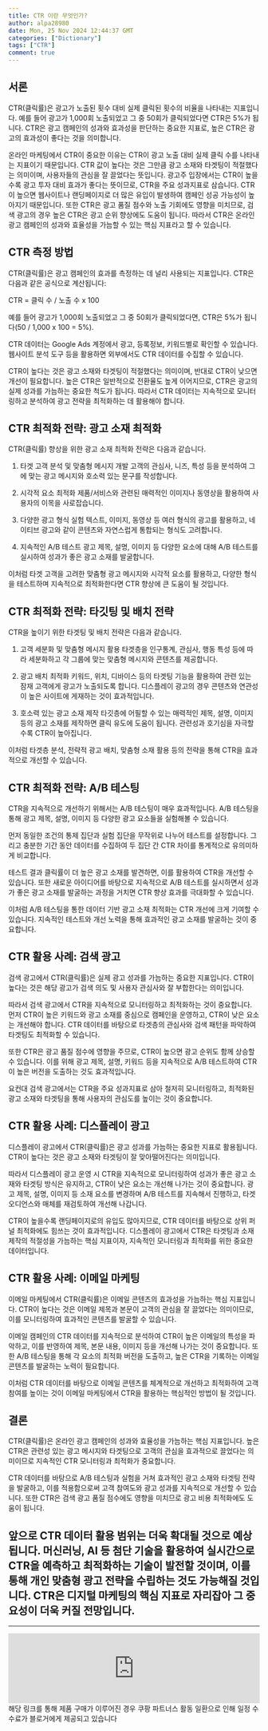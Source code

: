 ```yaml
---
title: CTR 이란 무엇인가?
author: alpa28980
date: Mon, 25 Nov 2024 12:44:37 GMT
categories: ["Dictionary"]
tags: ["CTR"]
comment: true
---
```

서론
--

CTR(클릭률)은 광고가 노출된 횟수 대비 실제 클릭된 횟수의 비율을 나타내는 지표입니다. 예를 들어 광고가 1,000회 노출되었고 그 중 50회가 클릭되었다면 CTR은 5%가 됩니다. CTR은 광고 캠페인의 성과와 효과성을 판단하는 중요한 지표로, 높은 CTR은 광고의 효과성이 좋다는 것을 의미합니다.

온라인 마케팅에서 CTR이 중요한 이유는 CTR이 광고 노출 대비 실제 클릭 수를 나타내는 지표이기 때문입니다. CTR 값이 높다는 것은 그만큼 광고 소재와 타겟팅이 적절했다는 의미이며, 사용자들의 관심을 잘 끌었다는 뜻입니다. 광고주 입장에서는 CTR이 높을수록 광고 투자 대비 효과가 좋다는 뜻이므로, CTR을 주요 성과지표로 삼습니다. CTR이 높으면 웹사이트나 랜딩페이지로 더 많은 유입이 발생하여 캠페인 성공 가능성이 높아지기 때문입니다. 또한 CTR은 광고 품질 점수와 노출 기회에도 영향을 미치므로, 검색 광고의 경우 높은 CTR은 광고 순위 향상에도 도움이 됩니다. 따라서 CTR은 온라인 광고 캠페인의 성과와 효율성을 가늠할 수 있는 핵심 지표라고 할 수 있습니다.

CTR 측정 방법
---------

CTR(클릭률)은 광고 캠페인의 효과를 측정하는 데 널리 사용되는 지표입니다. CTR은 다음과 같은 공식으로 계산됩니다:

CTR = 클릭 수 / 노출 수 x 100

예를 들어 광고가 1,000회 노출되었고 그 중 50회가 클릭되었다면, CTR은 5%가 됩니다(50 / 1,000 x 100 = 5%).

CTR 데이터는 Google Ads 계정에서 광고, 등록정보, 키워드별로 확인할 수 있습니다. 웹사이트 분석 도구 등을 활용하면 외부에서도 CTR 데이터를 수집할 수 있습니다.

CTR이 높다는 것은 광고 소재와 타겟팅이 적절했다는 의미이며, 반대로 CTR이 낮으면 개선이 필요합니다. 높은 CTR은 일반적으로 전환율도 높게 이어지므로, CTR은 광고의 실제 성과를 가늠하는 중요한 척도가 됩니다. 따라서 CTR 데이터는 지속적으로 모니터링하고 분석하여 광고 전략을 최적화하는 데 활용해야 합니다.

CTR 최적화 전략: 광고 소재 최적화
---------------------

CTR(클릭률) 향상을 위한 광고 소재 최적화 전략은 다음과 같습니다.

1.  타겟 고객 분석 및 맞춤형 메시지 개발 고객의 관심사, 니즈, 특성 등을 분석하여 그에 맞는 광고 메시지와 호소력 있는 문구를 작성합니다.
    
2.  시각적 요소 최적화 제품/서비스와 관련된 매력적인 이미지나 동영상을 활용하여 사용자의 이목을 사로잡습니다.
    
3.  다양한 광고 형식 실험 텍스트, 이미지, 동영상 등 여러 형식의 광고를 활용하고, 네이티브 광고와 같이 콘텐츠와 자연스럽게 통합되는 형식도 고려합니다.
    
4.  지속적인 A/B 테스트 광고 제목, 설명, 이미지 등 다양한 요소에 대해 A/B 테스트를 실시하여 성과가 좋은 광고 소재를 발굴합니다.
    

이처럼 타겟 고객을 고려한 맞춤형 광고 메시지와 시각적 요소를 활용하고, 다양한 형식을 테스트하며 지속적으로 최적화한다면 CTR 향상에 큰 도움이 될 것입니다.

CTR 최적화 전략: 타깃팅 및 배치 전략
-----------------------

CTR을 높이기 위한 타겟팅 및 배치 전략은 다음과 같습니다.

1.  고객 세분화 및 맞춤형 메시지 활용 타겟층을 인구통계, 관심사, 행동 특성 등에 따라 세분화하고 각 그룹에 맞는 맞춤형 메시지와 콘텐츠를 제공합니다.
    
2.  광고 배치 최적화 키워드, 위치, 디바이스 등의 타겟팅 기능을 활용하여 관련 있는 잠재 고객에게 광고가 노출되도록 합니다. 디스플레이 광고의 경우 콘텐츠와 연관성이 높은 사이트에 게재하는 것이 효과적입니다.
    
3.  호소력 있는 광고 소재 제작 타깃층에 어필할 수 있는 매력적인 제목, 설명, 이미지 등의 광고 소재를 제작하면 클릭 유도에 도움이 됩니다. 관련성과 호기심을 자극할수록 CTR이 높아집니다.
    

이처럼 타겟층 분석, 전략적 광고 배치, 맞춤형 소재 활용 등의 전략을 통해 CTR을 효과적으로 개선할 수 있습니다.

CTR 최적화 전략: A/B 테스팅
-------------------

CTR을 지속적으로 개선하기 위해서는 A/B 테스팅이 매우 효과적입니다. A/B 테스팅을 통해 광고 제목, 설명, 이미지 등 다양한 광고 요소들을 실험해볼 수 있습니다.

먼저 동일한 조건의 통제 집단과 실험 집단을 무작위로 나누어 테스트를 설정합니다. 그리고 충분한 기간 동안 데이터를 수집하여 두 집단 간 CTR 차이를 통계적으로 유의미하게 비교합니다.

테스트 결과 클릭률이 더 높은 광고 소재를 발견하면, 이를 활용하여 CTR을 개선할 수 있습니다. 또한 새로운 아이디어를 바탕으로 지속적으로 A/B 테스트를 실시하면서 성과가 좋은 광고 소재를 발굴하는 과정을 거치면 CTR 향상 효과를 극대화할 수 있습니다.

이처럼 A/B 테스팅을 통한 데이터 기반 광고 소재 최적화는 CTR 개선에 크게 기여할 수 있습니다. 지속적인 테스트와 개선 노력을 통해 효과적인 광고 소재를 발굴하는 것이 중요합니다.

CTR 활용 사례: 검색 광고
----------------

검색 광고에서 CTR(클릭률)은 실제 광고 성과를 가늠하는 중요한 지표입니다. CTR이 높다는 것은 해당 광고가 검색 의도 및 사용자 관심사와 잘 부합한다는 의미입니다.

따라서 검색 광고에서 CTR을 지속적으로 모니터링하고 최적화하는 것이 중요합니다. 먼저 CTR이 높은 키워드와 광고 소재를 중심으로 캠페인을 운영하고, CTR이 낮은 요소는 개선해야 합니다. CTR 데이터를 바탕으로 타겟층의 관심사와 검색 패턴을 파악하여 타겟팅도 최적화할 수 있습니다.

또한 CTR은 광고 품질 점수에 영향을 주므로, CTR이 높으면 광고 순위도 함께 상승할 수 있습니다. 이를 위해 광고 제목, 설명, 키워드 등을 지속적으로 A/B 테스트하여 CTR이 높은 버전을 도출하는 것도 효과적입니다.

요컨대 검색 광고에서는 CTR을 주요 성과지표로 삼아 철저히 모니터링하고, 최적화된 광고 소재와 타겟팅을 통해 사용자의 관심도를 높이는 것이 중요합니다.

CTR 활용 사례: 디스플레이 광고
-------------------

디스플레이 광고에서 CTR(클릭률)은 광고 성과를 가늠하는 중요한 지표로 활용됩니다. CTR이 높다는 것은 광고 소재와 타겟팅이 잘 맞아떨어진다는 의미입니다.

따라서 디스플레이 광고 운영 시 CTR을 지속적으로 모니터링하여 성과가 좋은 광고 소재와 타겟팅 방식은 유지하고, CTR이 낮은 요소는 개선해 나가는 것이 중요합니다. 광고 제목, 설명, 이미지 등 소재 요소를 변경하며 A/B 테스트를 지속해서 진행하고, 타겟 오디언스와 매체를 재검토하여 개선해 나갑니다.

CTR이 높을수록 랜딩페이지로의 유입도 많아지므로, CTR 데이터를 바탕으로 상위 퍼널 최적화에도 힘쓰는 것이 효과적입니다. 디스플레이 광고에서 CTR은 타겟팅과 소재 제작의 적절성을 가늠하는 핵심 지표이자, 지속적인 모니터링과 최적화를 위한 중요한 데이터입니다.

CTR 활용 사례: 이메일 마케팅
------------------

이메일 마케팅에서 CTR(클릭률)은 이메일 콘텐츠의 효과성을 가늠하는 핵심 지표입니다. CTR이 높다는 것은 이메일 제목과 본문이 고객의 관심을 잘 끌었다는 의미이므로, 이를 모니터링하여 효과적인 콘텐츠를 발굴할 수 있습니다.

이메일 캠페인의 CTR 데이터를 지속적으로 분석하여 CTR이 높은 이메일의 특성을 파악하고, 이를 반영하여 제목, 본문 내용, 이미지 등을 개선해 나가는 것이 중요합니다. 또한 A/B 테스팅을 통해 각 요소의 최적화 버전을 도출하고, 높은 CTR을 기록하는 이메일 콘텐츠를 발굴하는 노력이 필요합니다.

이처럼 CTR 데이터를 바탕으로 이메일 콘텐츠를 체계적으로 개선하고 최적화하여 고객 참여를 높이는 것이 이메일 마케팅에서 CTR을 활용하는 핵심적인 방법이 될 것입니다.

결론
--

CTR(클릭률)은 온라인 광고 캠페인의 성과와 효율성을 가늠하는 핵심 지표입니다. 높은 CTR은 관련성 있는 광고 메시지와 타겟팅으로 고객의 관심을 효과적으로 끌었다는 의미이므로 지속적인 CTR 모니터링과 최적화가 중요합니다.

CTR 데이터를 바탕으로 A/B 테스팅과 실험을 거쳐 효과적인 광고 소재와 타겟팅 전략을 발굴하고, 이를 적용함으로써 고객 참여도와 광고 성과를 지속적으로 개선할 수 있습니다. 또한 CTR은 검색 광고 품질 점수에도 영향을 미치므로 광고 비용 최적화에도 도움이 됩니다.

앞으로 CTR 데이터 활용 범위는 더욱 확대될 것으로 예상됩니다. 머신러닝, AI 등 첨단 기술을 활용하여 실시간으로 CTR을 예측하고 최적화하는 기술이 발전할 것이며, 이를 통해 개인 맞춤형 광고 전략을 수립하는 것도 가능해질 것입니다. CTR은 디지털 마케팅의 핵심 지표로 자리잡아 그 중요성이 더욱 커질 전망입니다.
---
---

<iframe src="https://ads-partners.coupang.com/widgets.html?id=807239&template=carousel&trackingCode=AF3190673&subId=&width=680&height=140&tsource=" style="width:100%" height="140" frameborder="0" scrolling="no" referrerpolicy="unsafe-url" browsingtopics></iframe>
해당 링크를 통해 제품 구매가 이루어진 경우 쿠팡 파트너스 활동 일환으로 인해 일정 수수료가 블로거에게 제공되고 있습니다

